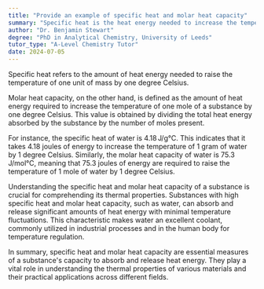 ```yaml
---
title: "Provide an example of specific heat and molar heat capacity"
summary: "Specific heat is the heat energy needed to increase the temperature of one unit of mass by one degree Celsius."
author: "Dr. Benjamin Stewart"
degree: "PhD in Analytical Chemistry, University of Leeds"
tutor_type: "A-Level Chemistry Tutor"
date: 2024-07-05
---
```


Specific heat refers to the amount of heat energy needed to raise the temperature of one unit of mass by one degree Celsius. 

Molar heat capacity, on the other hand, is defined as the amount of heat energy required to increase the temperature of one mole of a substance by one degree Celsius. This value is obtained by dividing the total heat energy absorbed by the substance by the number of moles present.

For instance, the specific heat of water is $4.18 \, \text{J/g°C}$. This indicates that it takes $4.18$ joules of energy to increase the temperature of $1$ gram of water by $1$ degree Celsius. Similarly, the molar heat capacity of water is $75.3 \, \text{J/mol°C}$, meaning that $75.3$ joules of energy are required to raise the temperature of $1$ mole of water by $1$ degree Celsius.

Understanding the specific heat and molar heat capacity of a substance is crucial for comprehending its thermal properties. Substances with high specific heat and molar heat capacity, such as water, can absorb and release significant amounts of heat energy with minimal temperature fluctuations. This characteristic makes water an excellent coolant, commonly utilized in industrial processes and in the human body for temperature regulation.

In summary, specific heat and molar heat capacity are essential measures of a substance's capacity to absorb and release heat energy. They play a vital role in understanding the thermal properties of various materials and their practical applications across different fields.
    